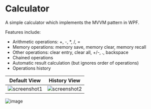 # Calculator
A simple calculator which implements the MVVM pattern in WPF.

Features include:
- Arithmetic operations: +, -, *, /, =
- Memory operations: memory save, memory clear, memory recall
- Other operations: clear entry, clear all, +/-, ., backspace
- Chained operations
- Automatic result calculation (but ignores order of operations) 
- Operations history

Default View          |  History View
:-------------------------:|:-------------------------:
![screenshot1](https://user-images.githubusercontent.com/40670706/42698877-863efe96-8702-11e8-9a7b-f532c03956b8.JPG)  |  ![screenshot2](https://user-images.githubusercontent.com/40670706/42698885-8bb66102-8702-11e8-8bcc-bed9bd50f6cd.JPG)
![image]()
